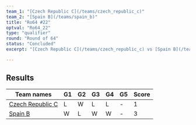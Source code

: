 ```yaml
---
team_1: "[Czech Republic C](/teams/czech_republic_c)"
team_2: "[Spain B](/teams/spain_b)"
title: "Ro64 #22"
optval: "Ro64_22"
type: "qualifier"
round: "Round of 64"
status: "Concluded"
excerpt: "[Czech Republic C](/teams/czech_republic_c) vs [Spain B](/teams/spain_b)"

---
```

## Results

| Team names | G1 | G2 | G3 | G4 | G5 | Score |
| -- | -- | -- | -- | -- | -- | -- |
| [Czech Republic C](/teams/czech_republic_c) | L | W | L | L | - | 1 |
| [Spain B](/teams/spain_b) | W | L | W | W | - | 3 |
